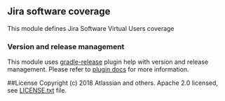 ## Jira software coverage

This module defines Jira Software Virtual Users coverage

### Version and release management
This module uses [gradle-release](https://bitbucket.org/atlassian/gradle-release/src/master/) plugin help with 
version and release management. 
Please refer to [plugin docs](https://bitbucket.org/atlassian/gradle-release/src/release-0.4.0/README.md) for more information.


##License
Copyright (c) 2018 Atlassian and others.
Apache 2.0 licensed, see [LICENSE.txt](LICENSE.txt) file.


